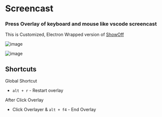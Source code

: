 # Screencast
### Press Overlay of keyboard and mouse like vscode screencast

This is Customized, Electron Wrapped version of [ShowOff](https://www.dcmembers.com/skrommel/download/showoff/)

![image](https://user-images.githubusercontent.com/27716524/130108326-96abf2c2-836d-4629-a6a4-c12feee5bf42.png)

![image](https://user-images.githubusercontent.com/27716524/119119629-53c85300-ba66-11eb-8a17-c1219bdf7f94.png)


## Shortcuts
Global Shortcut
- `alt + r` - Restart overlay

After Click Overlay
- Click Overlayer & `alt + f4` - End Overlay 
